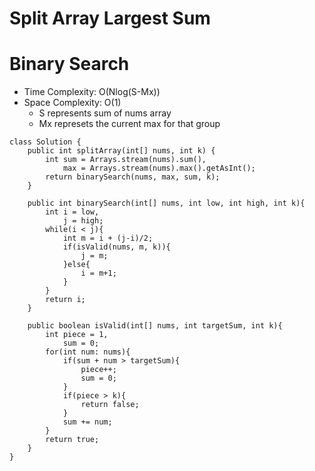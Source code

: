 # Split Array Largest Sum
# Binary Search
* Time Complexity: O(Nlog(S-Mx))
* Space Complexity: O(1)
	* S represents sum of nums array
	* Mx represets the current max for that group
```
class Solution {
    public int splitArray(int[] nums, int k) {
        int sum = Arrays.stream(nums).sum(),
            max = Arrays.stream(nums).max().getAsInt();
        return binarySearch(nums, max, sum, k);
    }

    public int binarySearch(int[] nums, int low, int high, int k){
        int i = low,
            j = high;
        while(i < j){
            int m = i + (j-i)/2;
            if(isValid(nums, m, k)){
                j = m;
            }else{
                i = m+1;
            }
        }
        return i;
    }

    public boolean isValid(int[] nums, int targetSum, int k){
        int piece = 1,
            sum = 0;
        for(int num: nums){
            if(sum + num > targetSum){
                piece++;
                sum = 0;
            }
            if(piece > k){
                return false;
            }
            sum += num;
        }
        return true;
    }
}
```